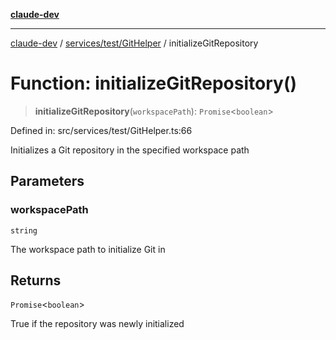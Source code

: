 [**claude-dev**](../../../../README.md)

***

[claude-dev](../../../../README.md) / [services/test/GitHelper](../README.md) / initializeGitRepository

# Function: initializeGitRepository()

> **initializeGitRepository**(`workspacePath`): `Promise`\<`boolean`\>

Defined in: src/services/test/GitHelper.ts:66

Initializes a Git repository in the specified workspace path

## Parameters

### workspacePath

`string`

The workspace path to initialize Git in

## Returns

`Promise`\<`boolean`\>

True if the repository was newly initialized
